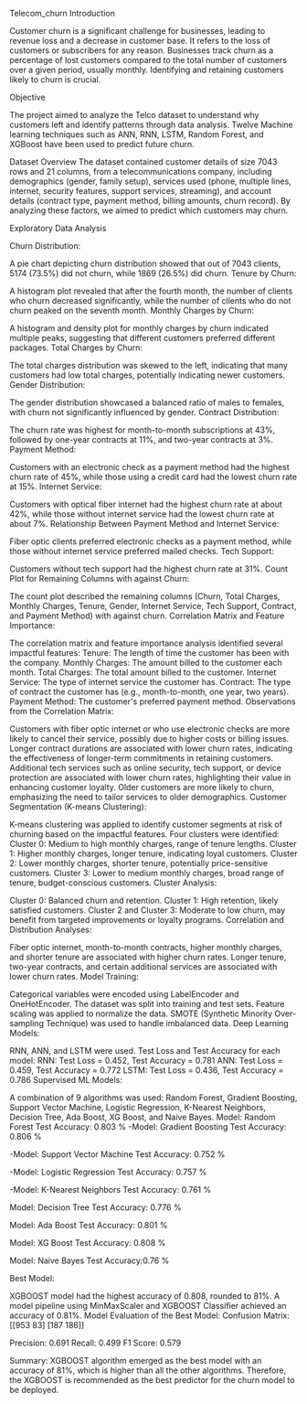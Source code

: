 Telecom_churn
Introduction

Customer churn is a significant challenge for businesses, leading to revenue loss and a decrease in customer base. It refers to the loss of customers or subscribers for any reason. Businesses track churn as a percentage of lost customers compared to the total number of customers over a given period, usually monthly. Identifying and retaining customers likely to churn is crucial.

Objective

The project aimed to analyze the Telco dataset to understand why customers left and identify patterns through data analysis. Twelve Machine learning techniques such as ANN, RNN, LSTM, Random Forest, and XGBoost have been used to predict future churn.

Dataset Overview The dataset contained customer details of size 7043 rows and 21 columns, from a telecommunications company, including demographics (gender, family setup), services used (phone, multiple lines, internet, security features, support services, streaming), and account details (contract type, payment method, billing amounts, churn record). By analyzing these factors, we aimed to predict which customers may churn.

Exploratory Data Analysis

Churn Distribution:

A pie chart depicting churn distribution showed that out of 7043 clients, 5174 (73.5%) did not churn, while 1869 (26.5%) did churn.
Tenure by Churn:

A histogram plot revealed that after the fourth month, the number of clients who churn decreased significantly, while the number of clients who do not churn peaked on the seventh month.
Monthly Charges by Churn:

A histogram and density plot for monthly charges by churn indicated multiple peaks, suggesting that different customers preferred different packages.
Total Charges by Churn:

The total charges distribution was skewed to the left, indicating that many customers had low total charges, potentially indicating newer customers.
Gender Distribution:

The gender distribution showcased a balanced ratio of males to females, with churn not significantly influenced by gender.
Contract Distribution:

The churn rate was highest for month-to-month subscriptions at 43%, followed by one-year contracts at 11%, and two-year contracts at 3%.
Payment Method:

Customers with an electronic check as a payment method had the highest churn rate of 45%, while those using a credit card had the lowest churn rate at 15%.
Internet Service:

Customers with optical fiber internet had the highest churn rate at about 42%, while those without internet service had the lowest churn rate at about 7%.
Relationship Between Payment Method and Internet Service:

Fiber optic clients preferred electronic checks as a payment method, while those without internet service preferred mailed checks.
Tech Support:

Customers without tech support had the highest churn rate at 31%.
Count Plot for Remaining Columns with against Churn:

The count plot described the remaining columns (Churn, Total Charges, Monthly Charges, Tenure, Gender, Internet Service, Tech Support, Contract, and Payment Method) with against churn.
Correlation Matrix and Feature Importance:

The correlation matrix and feature importance analysis identified several impactful features:
Tenure: The length of time the customer has been with the company.
Monthly Charges: The amount billed to the customer each month.
Total Charges: The total amount billed to the customer.
Internet Service: The type of internet service the customer has.
Contract: The type of contract the customer has (e.g., month-to-month, one year, two years).
Payment Method: The customer's preferred payment method.
Observations from the Correlation Matrix:

Customers with fiber optic internet or who use electronic checks are more likely to cancel their service, possibly due to higher costs or billing issues.
Longer contract durations are associated with lower churn rates, indicating the effectiveness of longer-term commitments in retaining customers.
Additional tech services such as online security, tech support, or device protection are associated with lower churn rates, highlighting their value in enhancing customer loyalty.
Older customers are more likely to churn, emphasizing the need to tailor services to older demographics.
Customer Segmentation (K-means Clustering):

K-means clustering was applied to identify customer segments at risk of churning based on the impactful features.
Four clusters were identified:
Cluster 0: Medium to high monthly charges, range of tenure lengths.
Cluster 1: Higher monthly charges, longer tenure, indicating loyal customers.
Cluster 2: Lower monthly charges, shorter tenure, potentially price-sensitive customers.
Cluster 3: Lower to medium monthly charges, broad range of tenure, budget-conscious customers.
Cluster Analysis:

Cluster 0: Balanced churn and retention.
Cluster 1: High retention, likely satisfied customers.
Cluster 2 and Cluster 3: Moderate to low churn, may benefit from targeted improvements or loyalty programs.
Correlation and Distribution Analyses:

Fiber optic internet, month-to-month contracts, higher monthly charges, and shorter tenure are associated with higher churn rates.
Longer tenure, two-year contracts, and certain additional services are associated with lower churn rates.
Model Training:

Categorical variables were encoded using LabelEncoder and OneHotEncoder.
The dataset was split into training and test sets.
Feature scaling was applied to normalize the data.
SMOTE (Synthetic Minority Over-sampling Technique) was used to handle imbalanced data.
Deep Learning Models:

RNN, ANN, and LSTM were used.
Test Loss and Test Accuracy for each model:
RNN: Test Loss = 0.452, Test Accuracy = 0.781
ANN: Test Loss = 0.459, Test Accuracy = 0.772
LSTM: Test Loss = 0.436, Test Accuracy = 0.786
Supervised ML Models:

A combination of 9 algorithms was used: Random Forest, Gradient Boosting, Support Vector Machine, Logistic Regression, K-Nearest Neighbors, Decision Tree, Ada Boost, XG Boost, and Naive Bayes.
Model: Random Forest Test Accuracy: 0.803 %
-Model: Gradient Boosting Test Accuracy: 0.806 %

-Model: Support Vector Machine Test Accuracy: 0.752 %

-Model: Logistic Regression Test Accuracy: 0.757 %

-Model: K-Nearest Neighbors Test Accuracy: 0.761 %

Model: Decision Tree Test Accuracy: 0.776 %

Model: Ada Boost Test Accuracy: 0.801 %

Model: XG Boost Test Accuracy: 0.808 %

Model: Naive Bayes Test Accuracy:0.76 %

Best Model:

XGBOOST model had the highest accuracy of 0.808, rounded to 81%.
A model pipeline using MinMaxScaler and XGBOOST Classifier achieved an accuracy of 0.81%.
Model Evaluation of the Best Model:
Confusion Matrix: [[953 83] [187 186]]

Precision: 0.691 Recall: 0.499 F1 Score: 0.579

Summary:
XGBOOST algorithm emerged as the best model with an accuracy of 81%, which is higher than all the other algorithms.
Therefore, the XGBOOST is recommended as the best predictor for the churn model to be deployed.
